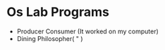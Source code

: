 # Os Lab Programs 

+ Producer Consumer (It worked on my computer)
+ Dining Philosopher(         "              )
